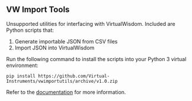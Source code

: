 ## VW Import Tools

Unsupported utilities for interfacing with VirtualWisdom. Included are Python scripts
that:

1. Generate importable JSON from CSV files
2. Import JSON into VirtualWisdom

Run the following command to install the scripts into your Python 3 virtual environment:

    pip install https://github.com/Virtual-Instruments/vwimportutils/archive/v1.0.zip

Refer to the [documentation](docs/vwimporttools.md) for more information.
